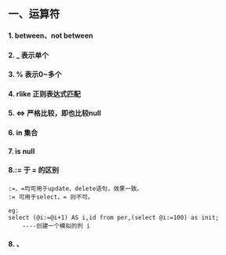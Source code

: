 ## 一、运算符
#### 1. between、not between
#### 2. _ 表示单个
#### 3. % 表示0~多个
#### 4. rlike 正则表达式匹配
#### 5. <=> 严格比较，即也比较null
#### 6. in 集合
#### 7. is null

#### 8.:= 于 = 的区别
	:=、=均可用于update、delete语句，效果一致。  
	:= 可用于select，= 则不可。  
	
	eg:
	select (@i:=@i+1) AS i,id from per,(select @i:=100) as init; 
		----创建一个模拟的列 i    

#### 8. 、